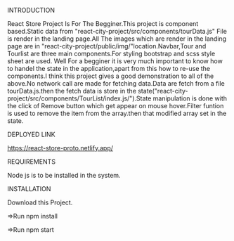 INTRODUCTION

React Store Project Is For The Begginer.This project is component based.Static data from "react-city-project/src/components/tourData.js" File is render in the landing page.All The images which are render in the landing page are in "react-city-project/public/img/"location.Navbar,Tour and Tourlist are three main components.For styling bootstrap and scss style sheet are used. Well For a begginer it is very much important to know how to handel the state in the application,apart from this how to re-use the components.I think this project gives a good demonstration to all of the above.No network call are made for fetching data.Data are fetch from a file tourData.js.then the fetch data is store in the state("react-city-project/src/components/TourList/index.js/").State manipulation is done with the click of Remove button which get appear on mouse hover.Filter funtion is used to remove the item from the array.then that modified array set in the state.

DEPLOYED LINK

https://react-store-proto.netlify.app/

REQUIREMENTS

Node js is to be installed in the system.

INSTALLATION

Download this Project.

=>Run npm install

=>Run npm start
